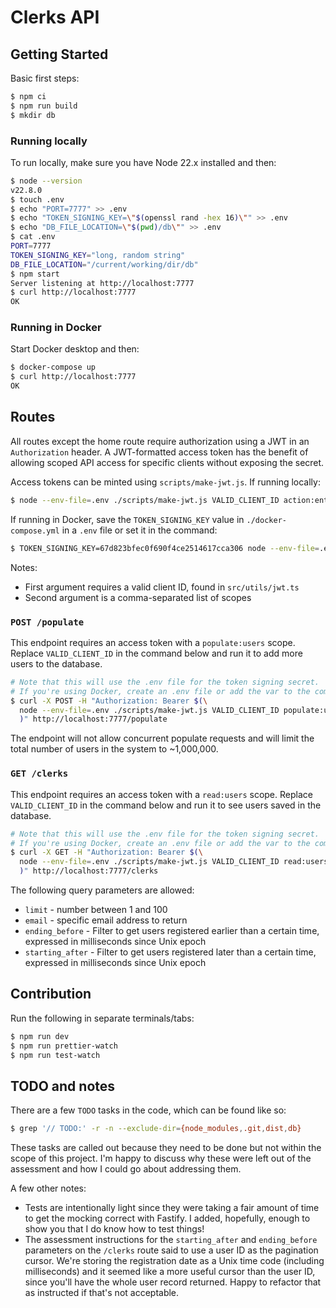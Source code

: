 # Clerks API

## Getting Started

Basic first steps:

```bash
$ npm ci
$ npm run build
$ mkdir db
```

### Running locally

To run locally, make sure you have Node 22.x installed and then:

```bash
$ node --version
v22.8.0
$ touch .env
$ echo "PORT=7777" >> .env
$ echo "TOKEN_SIGNING_KEY=\"$(openssl rand -hex 16)\"" >> .env
$ echo "DB_FILE_LOCATION=\"$(pwd)/db\"" >> .env
$ cat .env
PORT=7777
TOKEN_SIGNING_KEY="long, random string"
DB_FILE_LOCATION="/current/working/dir/db"
$ npm start
Server listening at http://localhost:7777
$ curl http://localhost:7777
OK
```

### Running in Docker

Start Docker desktop and then:

```bash
$ docker-compose up
$ curl http://localhost:7777
OK
```

## Routes

All routes except the home route require authorization using a JWT in an `Authorization` header. A JWT-formatted access token has the benefit of allowing scoped API access for specific clients without exposing the secret. 

Access tokens can be minted using `scripts/make-jwt.js`. If running locally:

```bash
$ node --env-file=.env ./scripts/make-jwt.js VALID_CLIENT_ID action:entity
```

If running in Docker, save the `TOKEN_SIGNING_KEY` value in `./docker-compose.yml` in a `.env` file or set it in the command:

```bash
$ TOKEN_SIGNING_KEY=67d823bfec0f690f4ce2514617cca306 node --env-file=.env ./scripts/make-jwt.js VALID_CLIENT_ID action:entity
```

Notes:
- First argument requires a valid client ID, found in `src/utils/jwt.ts`
- Second argument is a comma-separated list of scopes

### `POST /populate`

This endpoint requires an access token with a `populate:users` scope. Replace `VALID_CLIENT_ID` in the command below and run it to add more users to the database.

```bash
# Note that this will use the .env file for the token signing secret.
# If you're using Docker, create an .env file or add the var to the command below.
$ curl -X POST -H "Authorization: Bearer $(\
  node --env-file=.env ./scripts/make-jwt.js VALID_CLIENT_ID populate:users \
  )" http://localhost:7777/populate
```

The endpoint will not allow concurrent populate requests and will limit the total number of users in the system to ~1,000,000.

### `GET /clerks`

This endpoint requires an access token with a `read:users` scope. Replace `VALID_CLIENT_ID` in the command below and run it to see users saved in the database.

```bash
# Note that this will use the .env file for the token signing secret.
# If you're using Docker, create an .env file or add the var to the command below.
$ curl -X GET -H "Authorization: Bearer $(\
  node --env-file=.env ./scripts/make-jwt.js VALID_CLIENT_ID read:users \
  )" http://localhost:7777/clerks
```

The following query parameters are allowed:

- `limit` - number between 1 and 100
- `email` - specific email address to return
- `ending_before` - Filter to get users registered earlier than a certain time, expressed in milliseconds since Unix epoch 
- `starting_after` - Filter to get users registered later than a certain time, expressed in milliseconds since Unix epoch  

## Contribution

Run the following in separate terminals/tabs:

```bash
$ npm run dev
$ npm run prettier-watch
$ npm run test-watch
```

## TODO and notes

There are a few `TODO` tasks in the code, which can be found like so:

```bash
$ grep '// TODO:' -r -n --exclude-dir={node_modules,.git,dist,db} 
```

These tasks are called out because they need to be done but not within the scope of this project. I'm happy to discuss why these were left out of the assessment and how I could go about addressing them.

A few other notes:

- Tests are intentionally light since they were taking a fair amount of time to get the mocking correct with Fastify. I added, hopefully, enough to show you that I do know how to test things!
- The assessment instructions for the `starting_after` and `ending_before` parameters on the `/clerks` route said to use a user ID as the pagination cursor. We're storing the registration date as a Unix time code (including milliseconds) and it seemed like a more useful cursor than the user ID, since you'll have the whole user record returned. Happy to refactor that as instructed if that's not acceptable. 
